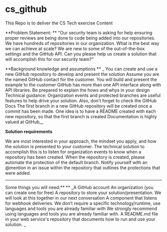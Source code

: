 # cs_github
This Repo is to deliver the CS Tech exercise Content

**Problem Statement: ** 
"Our security team is asking for help ensuring proper reviews are being done to code being added into our repositories. We have hundreds of repositories in our organization. What is the best way we can achieve at scale? We are new to some of the out-of-the-box settings and the GitHub API. Can you please help us create a solution that will accomplish this for our security team?"

**Background knowledge and assumptions 
**
_ You can create and use a new GitHub repository to develop and present the solution
Assume you are the named GitHub contact for the customer. You will build and present the example to the customer
GitHub has more than one API interface along with API libraries. Be prepared to explain the hows and whys in your design
Technical guidance: Organization events and protected branches are useful features to help drive your solution. Also, don’t forget to check the GitHub Docs
The first branch in a new GitHub repository will be created once a commit has been made. One idea is to have a README created with each new repository, so that the first branch is created
Documentation is highly valued at GitHub__

**Solution requirements**

We are most interested in your approach, the mindset you apply, and how the solution is presented to your customer. The technical solution to accomplish this is to listen for organization events to know when a repository has been created. When the repository is created, please automate the protection of the default branch. Notify yourself with an @mention in an issue within the repository that outlines the protections that were added.

****
Some things you will need:**
**
_A GitHub account
An organization (you can create one for free)
A repository to store your solution/presentation. We will look at this together in our next conversation
A component that listens for webhook deliveries. We don’t require a specific technology/runtime, use languages and tools you are already familiar with We strongly recommend using languages and tools you are already familiar with.
A README.md file in your web service's repository that documents how to run and use your solution. _

